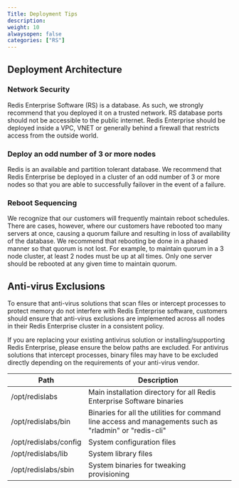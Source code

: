 ```yaml
---
Title: Deployment Tips
description:
weight: 10
alwaysopen: false
categories: ["RS"]
---
```


## Deployment Architecture

### Network Security
Redis Enterprise Software (RS) is a database. As such, we strongly recommend that you deployed it on a trusted network. RS database ports should not be accessible to the public internet. Redis Enterprise should be deployed inside a VPC, VNET or generally behind a firewall that restricts access from the outside world. 

### Deploy an odd number of 3 or more nodes
Redis is an available and partition tolerant database. We recommend that Redis Enterprise be deployed in a cluster of an odd number of 3 or more nodes so that you are able to successfully failover in the event of a failure.


### Reboot Sequencing
We recognize that our customers will frequently maintain reboot schedules. There are cases, however, where our customers have rebooted too many servers at once, causing a quorum failure and resulting in loss of availability of the database. We recommend that rebooting be done in a phased manner so that quorum is not lost. For example, to maintain quorum in a 3 node cluster, at least 2 nodes must be up at all times. Only one server should be rebooted at any given time to maintain quorum.


## Anti-virus Exclusions
To ensure that anti-virus solutions that scan files or intercept processes to protect memory do not interfere with Redis Enterprise software, customers should ensure that anti-virus exclusions are implemented across all nodes in their Redis Enterprise cluster in a consistent policy.

If you are replacing your existing antivirus solution or installing/supporting Redis Enterprise, please ensure the below paths are excluded.  For antivirus solutions that intercept processes, binary files may have to be excluded directly depending on the requirements of your anti-virus vendor.


| **Path** | **Description** |
|------------|-----------------|
| /opt/redislabs | Main installation directory for all Redis Enterprise Software binaries |
| /opt/redislabs/bin | Binaries for all the utilities for command line access and managements such as "rladmin" or "redis-cli" |
| /opt/redislabs/config | System configuration files |
| /opt/redislabs/lib | System library files |
| /opt/redislabs/sbin | System binaries for tweaking provisioning |
